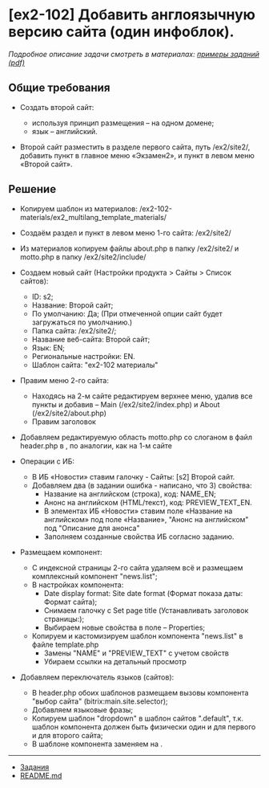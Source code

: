 # [ex2-102] Добавить англоязычную версию сайта (один инфоблок).

*Подробное описание задачи смотреть в материалах: [примеры заданий (pdf)](../pubinfo/Ex2AllType.pdf)*

## Общие требования 

* Создать второй сайт:
    * используя принцип размещения – на одном домене;
    * язык – английский.

* Второй сайт разместить в разделе первого сайта, путь /ex2/site2/, добавить пункт в главное меню «Экзамен2», и пункт в левом меню «Второй сайт».

## Решение

* Копируем шаблон из материалов: /ex2-102-materials/ex2_multilang_template_materials/

* Создаём раздел и пункт в левом меню 1-го сайта: /ex2/site2/

* Из материалов копируем файлы about.php в папку /ex2/site2/ и motto.php в папку /ex2/site2/include/

* Создаем новый сайт (Настройки продукта > Сайты > Список сайтов):
    * ID: s2;
    * Название: Второй сайт;
    * По умолчанию: Да; (При отмеченной опции сайт будет загружаться по умолчанию.)
    * Папка сайта: /ex2/site2/;
    * Название веб-сайта: Второй сайт;
    * Язык: EN;
    * Региональные настройки: EN.
    * Шаблон сайта: "ex2-102 материалы"
    
* Правим меню 2-го сайта:
    * Находясь на 2-м сайте редактируем верхнее меню, удалив все пункты и добавив – Main (/ex2/site2/index.php) и About (/ex2/site2/about.php)
    * Правим заголовок

* Добавляем редактируемую область motto.php со слоганом в файл header.php в <td id="banner-slogan">, по аналогии, как на 1-м сайте
    
* Операции с ИБ:
    * В ИБ «Новости» ставим галочку - Сайты: [s2] Второй сайт. 
    * Добавляем два (в задании ошибка - написано, что 3) свойства:
        * Название на английском (строка), код: NAME_EN;
        * Анонс на английском (HTML/текст), код: PREVIEW_TEXT_EN.
        * В элементах ИБ «Новости» ставим поле «Название на английском» под поле «Название», "Анонс на английском" под "Описание для анонса"
        * Заполняем созданные свойства ИБ согласно заданию.

* Размещаем компонент:
    * С индексной страницы 2-го сайта удаляем всё и размещаем комплексный компонент "news.list";
    * В настройках компонента:
        * Date display format: Site date format (Формат показа даты: Формат сайта);
        * Снимаем галочку с Set page title (Устанавливать заголовок страницы:);
        * Выбираем новые свойства в поле – Properties;
    * Копируем и кастомизируем шаблон компонента "news.list" в файле template.php
        * Замены "NAME" и "PREVIEW_TEXT" с учетом свойств
        * Убираем ссылки на детальный просмотр

* Добавляем переключатель языков (сайтов):
    * В header.php обоих шаблонов размещаем вызовы компонента "выбор сайта" (bitrix:main.site.selector);
    * Добавляем языковые фразы;
    * Копируем шаблон "dropdown" в шаблон сайтов ".default", т.к. шаблон компонента должен быть физически один и для первого и для второго сайта;
    * В шаблоне компонента заменяем <?=$arSite["NAME"]?> на <?=$arSite["LANG"]?>.

____
* [Задания](tasks.md)
* [README.md](../../README.md)